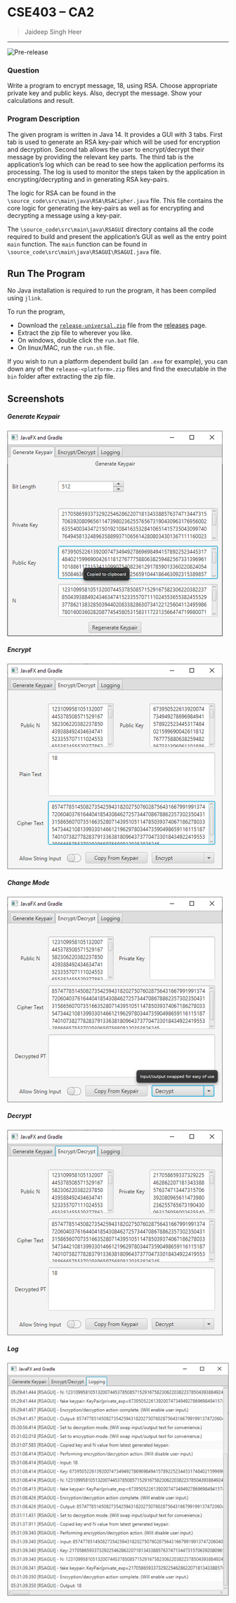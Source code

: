 # CSE403 – CA2
> Jaideep Singh Heer
---
![Pre-release](https://github.com/jaideepheer/LPU-CSE403-CA2.rsaAlgorithmGUI/workflows/Pre-release/badge.svg)

### Question
Write a program to encrypt message, 18, using RSA. Choose appropriate private key and public keys. Also, decrypt the message. Show your calculations and result.


### Program Description
The given program is written in Java 14.
It provides a GUI with 3 tabs.
First tab is used to generate an RSA key-pair which will be used for encryption and decryption.
Second tab allows the user to encrypt/decrypt their message by providing the relevant key parts.
The third tab is the application’s log which can be read to see how the application performs its processing.
The log is used to monitor the steps taken by the application in encrypting/decrypting and in generating RSA key-pairs.

The logic for RSA can be found in the `\source_code\src\main\java\RSA\RSACipher.java` file.
This file contains the core logic for generating the key-pairs as well as for encrypting and decrypting a message using a key-pair.

The `\source_code\src\main\java\RSAGUI` directory contains all the code required to build and present the application’s GUI as well as the entry point `main` function.
The `main` function can be found in `\source_code\src\main\java\RSAGUI\RSAGUI.java` file.


## Run The Program

No Java installation is required to run the program, it has been compiled using `jlink`.

To run the program,
 - Download the [`release-universal.zip`](https://github.com/jaideepheer/LPU-CSE403-CA2.rsaAlgorithmGUI/releases/download/latest/release-universal.zip) file from the [releases](https://github.com/jaideepheer/LPU-CSE403-CA2.rsaAlgorithmGUI/releases) page.
 - Extract the zip file to wherever you like.
 - On windows, double click the `run.bat` file.
 - On linux/MAC, run the `run.sh` file.
 
 
 If you wish to run a platform dependent build (an `.exe` for example), you can down any of the `release-<platform>.zip` files and find the executable in the `bin` folder after extracting the zip file.
 
 
## Screenshots

##### Generate Keypair
![Generate Keypair](res/1.png)


##### Encrypt
![Encrypt](res/2.png)


##### Change Mode
![Change Mode](res/3.png)


##### Decrypt
![Decrypt](res/4.png)


##### Log
![Log](res/5.png)



